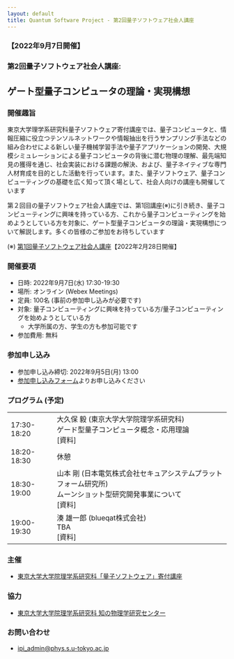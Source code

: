 ```yaml
---
layout: default
title: Quantum Software Project - 第2回量子ソフトウェア社会人講座
---
```


### 【2022年9月7日開催】
### 第2回量子ソフトウェア社会人講座:
## ゲート型量子コンピュータの理論・実現構想


### 開催趣旨

東京大学理学系研究科量子ソフトウェア寄付講座では、量子コンピュータと、情報圧縮に役立つテンソルネットワークや情報抽出を行うサンプリング手法などの組み合わせによる新しい量子機械学習手法や量子アプリケーションの開発、大規模シミュレーションによる量子コンピュータの背後に潜む物理の理解、最先端知見の獲得を通じ、社会実装における課題の解決、および、量子ネイティブな専門人材育成を目的とした活動を行っています。また、量子ソフトウェア、量子コンピューティングの基礎を広く知って頂く場として、社会人向けの講座も開催しています

第２回目の量子ソフトウェア社会人講座では、第1回講座(※)に引き続き、量子コンピューティングに興味を持っている方、これから量子コンピューティングを始めようとしている方を対象に、ゲート型量子コンピュータの理論・実現構想について解説します。多くの皆様のご参加をお待ちしています

(※) [第1回量子ソフトウェア社会人講座](openseminar202202)【2022年2月28日開催】

### 開催要項

* 日時: 2022年9月7日(水) 17:30-19:30
* 場所: オンライン (Webex Meetings)
* 定員: 100名 (事前の参加申し込みが必要です)
* 対象: 量子コンピューティングに興味を持っている方/量子コンピューティングを始めようとしている方
    * 大学所属の方、学生の方も参加可能です
* 参加費用: 無料

### 参加申し込み

* 参加申し込み締切: 2022年9月5日(月) 13:00
* [参加申し込みフォーム](https://forms.gle/xxx)よりお申し込みください

### プログラム (予定)

<table>
<tr><td>17:30-18:20</td><td>大久保 毅 (東京大学大学院理学系研究科)<br/>ゲード型量子コンピュータ概念・応用理論<br/>[資料]</td></tr>
<tr><td>18:20-18:30</td><td>休憩</td></tr>
<tr><td>18:30-19:00</td><td>山本 剛 (日本電気株式会社セキュアシステムプラットフォーム研究所)<br/>ムーンショット型研究開発事業について<br/>[資料]</td></tr>
<tr><td>19:00-19:30</td><td>湊 雄一郎 (blueqat株式会社)<br/>TBA<br/>[資料]</td></tr>
</table>

### 主催

* [東京大学大学院理学系研究科「量子ソフトウェア」寄付講座](https://qsw.phys.s.u-tokyo.ac.jp)

### 協力

* [東京大学大学院理学系研究科 知の物理学研究センター](https://www.phys.s.u-tokyo.ac.jp/lp/ipi/)

### お問い合わせ

* [ipi_admin@phys.s.u-tokyo.ac.jp](mailto:ipi_admin@phys.s.u-tokyo.ac.jp)
